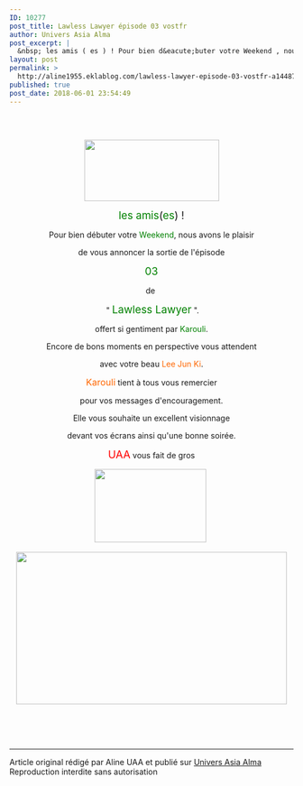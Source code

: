 ```yaml
---
ID: 10277
post_title: Lawless Lawyer épisode 03 vostfr
author: Univers Asia Alma
post_excerpt: |
  &nbsp; les amis ( es ) ! Pour bien d&eacute;buter votre Weekend , nous avons le plaisir de vous annoncer la sortie de l'&eacute;pisode 03 de&nbsp; &nbsp;" Lawless Lawyer ". offert si gentiment par Karouli . Encore de bons moments en perspective vous attendent avec votre beau&nbsp; Lee Jun Ki . Karouli tient &agrave; tous vous...
layout: post
permalink: >
  http://aline1955.eklablog.com/lawless-lawyer-episode-03-vostfr-a144878912
published: true
post_date: 2018-06-01 23:54:49
---
```

<p style="text-align: center;"><a href="http://ekladata.com/GTgmWBc1n8CfvICEHWk682Lgous.png"><img src="http://ekladata.com/GTgmWBc1n8CfvICEHWk682Lgous.png" alt=""/></a></p>
<p style="text-align: center;">&nbsp;</p>
<p style="text-align: center;"><img src="http://ekladata.com/TRVAepoBYiTmds92KW9QEVzbqro@239x109.gif" width="239" height="109" alt=""/></p>
<p style="text-align: center;"><span style="font-size: 14pt;"><span style="color: #008000;">les amis</span>(<span style="color: #008000;">es</span>) !</span></p>
<p style="text-align: center;">Pour bien d&eacute;buter votre <span style="color: #008000;">Weekend</span>, nous avons le plaisir</p>
<p style="text-align: center;">de vous annoncer la sortie de l'&eacute;pisode</p>
<p style="text-align: center;"><span style="color: #008000; font-size: 14pt;">03</span></p>
<p style="text-align: center;">de&nbsp;</p>
<p style="text-align: center;">&nbsp;" <span style="color: #008000; font-size: 14pt;">Lawless Lawyer</span> ".</p>
<p style="text-align: center;">offert si gentiment par <span style="color: #008000;">Karouli</span>.</p>
<p style="text-align: center;">Encore de bons moments en perspective vous attendent</p>
<p style="text-align: center;">avec votre beau&nbsp;<span style="color: #ff6600;">Lee Jun Ki</span>.</p>
<p style="text-align: center;"><span style="color: #ff6600; font-size: 12pt;">Karouli</span> tient &agrave; tous vous remercier</p>
<p style="text-align: center;">pour vos messages d'encouragement.</p>
<p style="text-align: center;">Elle vous souhaite un excellent visionnage</p>
<p style="text-align: center;">devant vos &eacute;crans ainsi qu'une bonne soir&eacute;e.</p>
<p style="text-align: center;"><span style="color: #ff0000; font-size: 14pt;">UAA</span> vous fait de gros</p>
<p style="text-align: center;"><img src="http://ekladata.com/Os4QiO2YYQ_Yee4XIvY54oqfZ6w@198x130.gif" width="198" height="130" alt=""/>&nbsp;</p>
<p style="text-align: center;"><a href="http://ekladata.com/SEQ7KESEf0o3JUKvw-4oewBnI2g.gif"><img src="http://ekladata.com/SEQ7KESEf0o3JUKvw-4oewBnI2g@480x270.gif" width="480" height="270" alt=""/></a></p><br /><br /><br /><hr />Article original rédigé par Aline UAA et publié sur <a href="http://aline1955.eklablog.com/">Univers Asia Alma</a> <br /> Reproduction interdite sans autorisation
